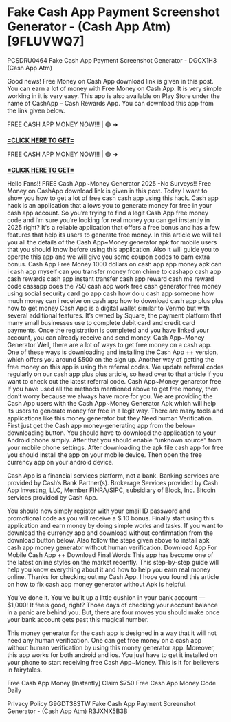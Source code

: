 # Fake Cash App Payment Screenshot Generator - (Cash App Atm) [9FLUVWQ7]

PCSDRU0464 Fake Cash App Payment Screenshot Generator - DGCX1H3 (Cash App Atm)

Good news! Free Money on Cash App download link is given in this post. You can earn a lot of money with Free Money on Cash App. It is very simple working in it is very easy. This app is also available on Play Store under the name of CashApp – Cash Rewards App. You can download this app from the link given below. 

FREE CASH APP MONEY NOW!!! | 🟢 ➜ 

**[=CLICK HERE TO GET=](https://www.google.com/url?q=https%3A%2F%2Fappbitly.com%2FIVqWW)**

FREE CASH APP MONEY NOW!!! | 🟢 ➜ 

**[=CLICK HERE TO GET=](https://www.google.com/url?q=https%3A%2F%2Fappbitly.com%2FIVqWW)**

Hello Fans!! FREE Cash App~Money Generator 2025 -No Surveys!! Free Money on CashApp download link is given in this post. Today I want to show you how to get a lot of free cash cash app using this hack. Cash app hack is an application that allows you to generate money for free in your cash app account. So you’re trying to find a legit Cash App free money code and I’m sure you’re looking for real money you can get instantly in 2025 right? It's a reliable application that offers a free bonus and has a few features that help its users to generate free money. In this article we will tell you all the details of the Cash App~Money generator apk for mobile users that you should know before using this application. Also it will guide you to operate this app and we will give you some coupon codes to earn extra bonus. Cash App Free Money 1000 dollars on cash app app money apk can i cash app myself can you transfer money from chime to cashapp cash app cash rewards cash app instant transfer cash app reward cash me reward code cassapp does the 750 cash app work free cash generator free money using social security card go app cash how do u cash app someone how much money can i receive on cash app how to download cash app plus plus how to get money Cash App is a digital wallet similar to Venmo but with several additional features. It’s owned by Square, the payment platform that many small businesses use to complete debit card and credit card payments. Once the registration is completed and you have linked your account, you can already receive and send money. Cash App~Money Generator Well, there are a lot of ways to get free money on a cash app. One of these ways is downloading and installing the Cash App ++ version, which offers you around $500 on the sign up. Another way of getting the free money on this app is using the referral codes. We update referral codes regularly on our cash app plus plus article, so head over to that article if you want to check out the latest referral code. Cash App~Money genaretor free If you have used all the methods mentioned above to get free money, then don’t worry because we always have more for you. We are providing the Cash App users with the Cash App~Money Generator Apk which will help its users to generate money for free in a legit way. There are many tools and applications like this money generator but they Need human Verification. First just get the Cash app money-generating app from the below-downloading button. You should have to download the application to your Android phone simply. After that you should enable “unknown source” from your mobile phone settings. After downloading the apk file cash app for free you should install the app on your mobile device. Then open the free currency app on your android device. 

Cash App is a financial services platform, not a bank. Banking services are provided by Cash’s Bank Partner(s). Brokerage Services provided by Cash App Investing, LLC, Member FINRA/SIPC, subsidiary of Block, Inc. Bitcoin services provided by Cash App. 

You should now simply register with your email ID password and promotional code as you will receive a $ 10 bonus. Finally start using this application and earn money by doing simple works and tasks. If you want to download the currency app and download without confirmation from the download button below. Also follow the steps given above to install apk cash app money generator without human verification. Download App For Mobile Cash App ++ Download Final Words This app has become one of the latest online styles on the market recently. This step-by-step guide will help you know everything about it and how to help you earn real money online. Thanks for checking out my Cash App. I hope you found this article on how to fix cash app money generator without Apk is helpful. 

You’ve done it. You’ve built up a little cushion in your bank account — $1,000! It feels good, right? Those days of checking your account balance in a panic are behind you. But, there are four moves you should make once your bank account gets past this magical number. 

This money generator for the cash app is designed in a way that it will not need any human verification. One can get free money on a cash app without human verification by using this money generator app. Moreover, this app works for both android and ios. You just have to get it installed on your phone to start receiving free Cash App~Money. This is it for believers in fairytales. 

Free Cash App Money [Instantly] Claim $750 Free Cash App Money Code Daily

Privacy Policy G9GDT38STW Fake Cash App Payment Screenshot Generator - (Cash App Atm) R3JXNX5B3B

